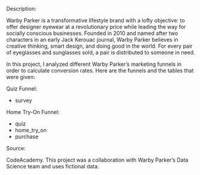 Description: 

Warby Parker is a transformative lifestyle brand with a lofty objective: to offer designer eyewear at a revolutionary price while leading the way for socially conscious businesses. Founded in 2010 and named after two characters in an early Jack Kerouac journal, Warby Parker believes in creative thinking, smart design, and doing good in the world. For every pair of eyeglasses and sunglasses sold, a pair is distributed to someone in need.

In this project, I analyzed different Warby Parker’s marketing funnels in order to calculate conversion rates. Here are the funnels and the tables that were given:

Quiz Funnel:
- survey

Home Try-On Funnel:
- quiz
- home_try_on
- purchase

Source: 

CodeAcademy. 
This project was a collaboration with Warby Parker’s Data Science team and uses fictional data.
